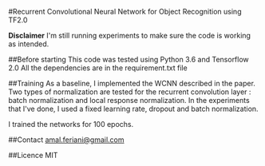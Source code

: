 #Recurrent Convolutional Neural Network for Object Recognition using TF2.0

**Disclaimer**
I'm still running experiments to make sure the code is working as intended.

##Before starting
This code was tested using Python 3.6 and Tensorflow 2.0
All the dependencies are in the requirement.txt file

##Training
As a baseline, I implemented the WCNN described in the paper.
Two types of normalization are tested for the recurrent convolution layer
: batch normalization and local response normalization.
In the experiments that I've done, I used a fixed learning rate, dropout and
batch normalization.

I trained the networks for 100 epochs.

##Contact
amal.feriani@gmail.com

##Licence
MIT




